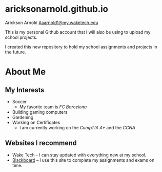 # aricksonarnold.github.io

Arickson Arnold
Aaarnold1@my.waketech.edu

This is my personal Github account that I will also be using to upload my school projects.

I created this new repository to hold my school assignments and projects in the future.

# About Me  
## My Interests
- Soccer
  - My favorite team is _FC Barcelona_
- Building gaming computers
- Gardening
- Working on Certificates
  - I am currently working on the _CompTIA A+_ and the _CCNA_
## Websites I recommend
- [Wake Tech](https://waketech.edu) – I can stay updated with everything new at my school.
- [Blackboard](https://blackboard.waketech.edu) – I use this site to complete my assignments and exams on time.
